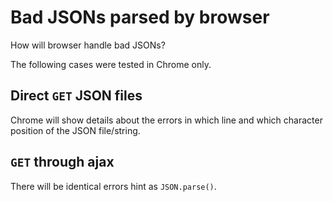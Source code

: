 # Bad JSONs parsed by browser

How will browser handle bad JSONs?

The following cases were tested in Chrome only.

## Direct `GET` JSON files

Chrome will show details about the errors in which line and which character position of the JSON file/string.

## `GET` through ajax

There will be identical errors hint as `JSON.parse()`.
